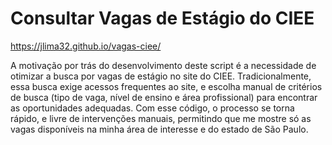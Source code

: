 # Consultar Vagas de Estágio do CIEE

https://jlima32.github.io/vagas-ciee/

A motivação por trás do desenvolvimento deste script é a necessidade de otimizar a busca por vagas de estágio no site do CIEE. Tradicionalmente, essa busca exige acessos frequentes ao site, e escolha manual de critérios de busca (tipo de vaga, nível de ensino e área profissional) para encontrar as oportunidades adequadas. Com esse código, o processo se torna rápido, e livre de intervenções manuais, permitindo que me mostre só as vagas disponíveis na minha área de interesse e do estado de São Paulo.

